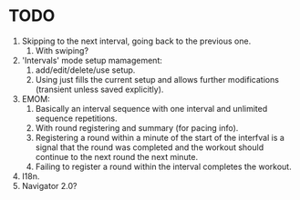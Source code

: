 # TODO

1. Skipping to the next interval, going back to the previous one.
   1. With swiping?
1. 'Intervals' mode setup mamagement:
   1. add/edit/delete/use setup.
   1. Using just fills the current setup and allows further modifications
      (transient unless saved explicitly).
1. EMOM:
   1. Basically an interval sequence with one interval and unlimited sequence
      repetitions.
   1. With round registering and summary (for pacing info).
   1. Registering a round within a minute of the start of the interfval is a
      signal that the round was completed and the workout should continue to the
      next round the next minute.
   1. Failing to register a round within the interval completes the workout.
1. I18n.
1. Navigator 2.0?
